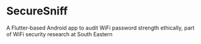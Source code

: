 # SecureSniff
A Flutter-based Android app to audit WiFi password strength ethically, part of WiFi security research at South Eastern 
